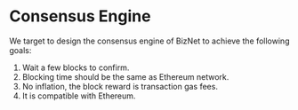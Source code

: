 # Consensus Engine

We target to design the consensus engine of BizNet to achieve the following goals:

1. Wait a few blocks to confirm.
2. Blocking time should be the same as Ethereum network.
3. No inflation, the block reward is transaction gas fees.
4. It is compatible with Ethereum.
